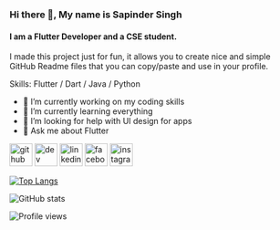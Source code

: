 ### Hi there 👋, My name is Sapinder Singh
#### I am a Flutter Developer and a CSE student.
I made this project just for fun, it allows you to create nice and simple GitHub Readme files that you can copy/paste and use in your profile.

Skills: Flutter / Dart / Java / Python

- 🔭 I’m currently working on my coding skills 
- 🌱 I’m currently learning everything 
- 🤔 I’m looking for help with UI design for apps 
- 💬 Ask me about Flutter 


[<img src='https://cdn.jsdelivr.net/npm/simple-icons@3.0.1/icons/github.svg' alt='github' height='40'>](https://github.com/SapinderSingh)  [<img src='https://cdn.jsdelivr.net/npm/simple-icons@3.0.1/icons/dev-dot-to.svg' alt='dev' height='40'>](https://dev.to/sapindersingh)  [<img src='https://cdn.jsdelivr.net/npm/simple-icons@3.0.1/icons/linkedin.svg' alt='linkedin' height='40'>](https://www.linkedin.com/in/sapindersingh/)  [<img src='https://cdn.jsdelivr.net/npm/simple-icons@3.0.1/icons/facebook.svg' alt='facebook' height='40'>](https://www.facebook.com/sapinder.singh30)  [<img src='https://cdn.jsdelivr.net/npm/simple-icons@3.0.1/icons/instagram.svg' alt='instagram' height='40'>](https://www.instagram.com/_sapinder.singh_/)  

[![Top Langs](https://github-readme-stats.vercel.app/api/top-langs/?username=SapinderSingh)](https://github.com/anuraghazra/github-readme-stats)

![GitHub stats](https://github-readme-stats.vercel.app/api?username=SapinderSingh&show_icons=true)  

![Profile views](https://gpvc.arturio.dev/SapinderSingh)  
